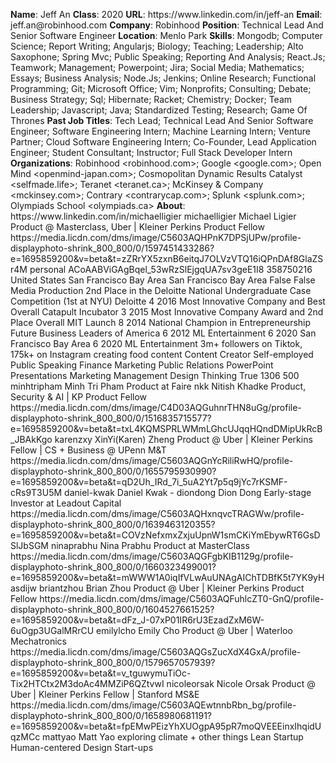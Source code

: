**Name**: Jeff An
**Class**: 2020
**URL**: https://www\.linkedin\.com/in/jeff\-an
**Email**: jeff\.an@robinhood\.com
**Company**: Robinhood
**Position**: Technical Lead And Senior Software Engineer
**Location**: Menlo Park
**Skills**: Mongodb; Computer Science; Report Writing; Angularjs; Biology; Teaching; Leadership; Alto Saxophone; Spring Mvc; Public Speaking; Reporting And Analysis; React\.Js; Teamwork; Management; Powerpoint; Jira; Social Media; Mathematics; Essays; Business Analysis; Node\.Js; Jenkins; Online Research; Functional Programming; Git; Microsoft Office; Vim; Nonprofits; Consulting; Debate; Business Strategy; Sql; Hibernate; Racket; Chemistry; Docker; Team Leadership; Javascript; Java; Standardized Testing; Research; Game Of Thrones
**Past Job Titles**: Tech Lead; Technical Lead And Senior Software Engineer; Software Engineering Intern; Machine Learning Intern; Venture Partner; Cloud Software Engineering Intern; Co\-Founder, Lead Application Engineer; Student Consultant; Instructor; Full Stack Developer Intern
**Organizations**: Robinhood <robinhood\.com>; Google <google\.com>; Open Mind <openmind\-japan\.com>; Cosmopolitan Dynamic Results Catalyst <selfmade\.life>; Teranet <teranet\.ca>; McKinsey & Company <mckinsey\.com>; Contrary <contrarycap\.com>; Splunk <splunk\.com>; Olympiads School <olympiads\.ca>
**About**: https://www\.linkedin\.com/in/michaelligier michaelligier Michael Ligier Product @ Masterclass, Uber | Kleiner Perkins Product Fellow https://media\.licdn\.com/dms/image/C5603AQHPnK7DPSjUPw/profile\-displayphoto\-shrink\_800\_800/0/1597451433286?e=1695859200&v=beta&t=zZRrYX5zxnB6eitqJ7OLVzVTQ16iQPnDAf8GlaZSr4M personal ACoAABViGAgBqel\_53wRzSlEjgqUA7sv3geE1I8 358750216 United States San Francisco Bay Area San Francisco Bay Area False False Media Production 2nd Place in the Deloitte National Undergraduate Case Competition \(1st at NYU\) Deloitte 4 2016 Most Innovative Company and Best Overall Catapult Incubator 3 2015 Most Innovative Company Award and 2nd Place Overall MIT Launch 8 2014 National Champion in Entrepreneurship Future Business Leaders of America 6 2012 ML Entertainment 6 2020 San Francisco Bay Area 6 2020 ML Entertainment 3m\+ followers on Tiktok, 175k\+ on Instagram creating food content Content Creator Self\-employed Public Speaking Finance Marketing Public Relations PowerPoint Presentations Marketing Management Design Thinking True 1306 500 minhtripham Minh Tri Pham Product at Faire nkk Nitish Khadke Product, Security & AI | KP Product Fellow https://media\.licdn\.com/dms/image/C4D03AQGuhnrTHN8uGg/profile\-displayphoto\-shrink\_800\_800/0/1516835715577?e=1695859200&v=beta&t=txL4KQMSPRLWMmLGhcUJqqHQndDMipUkRcB\_JBAkKgo karenzxy XinYi\(Karen\) Zheng Product @ Uber | Kleiner Perkins Fellow | CS \+ Business @ UPenn M&T https://media\.licdn\.com/dms/image/C5603AQGnYcRiliRwHQ/profile\-displayphoto\-shrink\_800\_800/0/1655795930990?e=1695859200&v=beta&t=qD2Uh\_IRd\_7i\_5uA2Yt7p5q9jYc7rKSMF\-cRs9T3U5M daniel\-kwak Daniel Kwak \- diondong Dion Dong Early\-stage Investor at Leadout Capital https://media\.licdn\.com/dms/image/C5603AQHxnqvcTRAGWw/profile\-displayphoto\-shrink\_800\_800/0/1639463120355?e=1695859200&v=beta&t=COVzNefxmxZxjuUpnW1smCKiYmEbywRT6GsDSlJbSGM ninaprabhu Nina Prabhu Product at MasterClass https://media\.licdn\.com/dms/image/C5603AQGFgbKIB1129g/profile\-displayphoto\-shrink\_800\_800/0/1660323499001?e=1695859200&v=beta&t=mWWW1A0iqIfVLwAuUNAgAIChTDBfK5t7YK9yHasdijw briantzhou Brian Zhou Product @ Uber | Kleiner Perkins Product Fellow https://media\.licdn\.com/dms/image/C5603AQFuhlcZT0\-GnQ/profile\-displayphoto\-shrink\_800\_800/0/1604527661525?e=1695859200&v=beta&t=dFz\_J\-07xP01IR6rU3EzadZxM6W\-6uOgp3UGalMRrCU emilylcho Emily Cho Product @ Uber | Waterloo Mechatronics https://media\.licdn\.com/dms/image/C5603AQGsZucXdX4GxA/profile\-displayphoto\-shrink\_800\_800/0/1579657057939?e=1695859200&v=beta&t=v\_tguwymuTiOc\-Tix2HTCtx2M3doAc4MMZiP6QZtvwI nicoleorsak Nicole Orsak Product @ Uber | Kleiner Perkins Fellow | Stanford MS&E https://media\.licdn\.com/dms/image/C5603AQEwtnnbRbn\_bg/profile\-displayphoto\-shrink\_800\_800/0/1658980681191?e=1695859200&v=beta&t=fpEMwPEizYhXUOgpA95pR7moQVEEEinxIhqidUqzMCc mattyao Matt Yao exploring climate \+ other things Lean Startup Human\-centered Design Start\-ups
